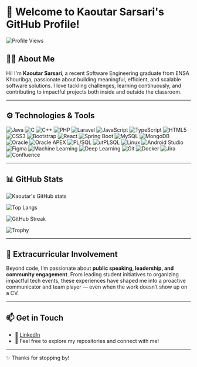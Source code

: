 # 👋 Welcome to Kaoutar Sarsari's GitHub Profile!

![Profile Views](https://komarev.com/ghpvc/?username=SARSARI1)

## 👩‍💻 About Me

Hi! I'm **Kaoutar Sarsari**, a recent Software Engineering graduate from ENSA Khouribga, passionate about building meaningful, efficient, and scalable software solutions. I love tackling challenges, learning continuously, and contributing to impactful projects both inside and outside the classroom.


---

## ⚙️ Technologies & Tools

![Java](https://img.shields.io/badge/-Java-black?style=flat-square&logo=java)
![C](https://img.shields.io/badge/-C-black?style=flat-square&logo=c)
![C++](https://img.shields.io/badge/-C++-black?style=flat-square&logo=cplusplus)
![PHP](https://img.shields.io/badge/-PHP-black?style=flat-square&logo=php)
![Laravel](https://img.shields.io/badge/-Laravel-black?style=flat-square&logo=laravel)
![JavaScript](https://img.shields.io/badge/-JavaScript-black?style=flat-square&logo=javascript)
![TypeScript](https://img.shields.io/badge/-TypeScript-black?style=flat-square&logo=typescript)
![HTML5](https://img.shields.io/badge/-HTML5-black?style=flat-square&logo=html5)
![CSS3](https://img.shields.io/badge/-CSS3-black?style=flat-square&logo=css3)
![Bootstrap](https://img.shields.io/badge/-Bootstrap-black?style=flat-square&logo=bootstrap)
![React](https://img.shields.io/badge/-React-black?style=flat-square&logo=react)
![Spring Boot](https://img.shields.io/badge/-Spring_Boot-black?style=flat-square&logo=spring)
![MySQL](https://img.shields.io/badge/-MySQL-black?style=flat-square&logo=mysql)
![MongoDB](https://img.shields.io/badge/-MongoDB-black?style=flat-square&logo=mongodb)
![Oracle](https://img.shields.io/badge/-Oracle-black?style=flat-square&logo=oracle)
![Oracle APEX](https://img.shields.io/badge/-Oracle_APEX-black?style=flat-square&logo=oracle)
![PL/SQL](https://img.shields.io/badge/-PL/SQL-black?style=flat-square&logo=oracle)
![utPLSQL](https://img.shields.io/badge/-utPLSQL-black?style=flat-square&logo=oracle)
![Linux](https://img.shields.io/badge/-Linux-black?style=flat-square&logo=linux)
![Android Studio](https://img.shields.io/badge/-Android_Studio-black?style=flat-square&logo=android)
![Figma](https://img.shields.io/badge/-Figma-black?style=flat-square&logo=figma)
![Machine Learning](https://img.shields.io/badge/-Machine_Learning-black?style=flat-square&logo=scikit-learn)
![Deep Learning](https://img.shields.io/badge/-Deep_Learning-black?style=flat-square&logo=keras)
![Git](https://img.shields.io/badge/-Git-black?style=flat-square&logo=git)
![Docker](https://img.shields.io/badge/-Docker-black?style=flat-square&logo=docker)
![Jira](https://img.shields.io/badge/-Jira-black?style=flat-square&logo=jira)
![Confluence](https://img.shields.io/badge/-Confluence-black?style=flat-square&logo=confluence)

---

## 📊 GitHub Stats

![Kaoutar's GitHub stats](https://github-readme-stats.vercel.app/api?username=SARSARI1&show_icons=true&theme=radical)

![Top Langs](https://github-readme-stats.vercel.app/api/top-langs/?username=SARSARI1&layout=compact)

![GitHub Streak](https://github-readme-streak-stats.herokuapp.com/?user=SARSARI1&)

![Trophy](https://github-profile-trophy.vercel.app/?username=SARSARI1)

---

## 🌱 Extracurricular Involvement

Beyond code, I’m passionate about **public speaking, leadership, and community engagement**. From leading student initiatives to organizing impactful tech events, these experiences have shaped me into a proactive communicator and team player — even when the work doesn’t show up on a CV.

---

## 📫 Get in Touch

- 🔗 [LinkedIn](https://www.linkedin.com/in/kaoutar-sarsari)
- 📧 Feel free to explore my repositories and connect with me!

---

✨ Thanks for stopping by!
